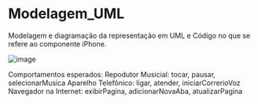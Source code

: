 # Modelagem_UML
Modelagem e diagramação da representação em UML e Código no que se refere ao componente iPhone.


![image](https://github.com/IagoSouzas/Modelagem_UML/assets/124836944/06997df3-8278-4f8e-bc10-0a7e719d2ce9)


Comportamentos esperados:
Repodutor Musicial: tocar, pausar, selecionarMusica
Aparelho Telefônico: ligar, atender, iniciarCorrerioVoz
Navegador na Internet: exibirPagina, adicionarNovaAba, atualizarPagina
